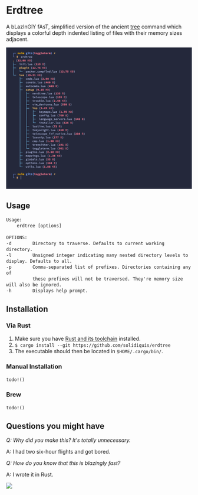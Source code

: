 # Erdtree
A bLazInGlY fAsT, simplified version of the ancient [tree](https://en.wikipedia.org/wiki/Tree_(command)) command which displays a colorful depth indented listing of files
with their memory sizes adjacent.

<img src="https://github.com/solidiquis/solidiquis/blob/master/assets/Screen%20Shot%202022-05-04%20at%2011.31.21%20PM.png?raw=true">

## Usage
```
Usage:
    erdtree [options]

OPTIONS:
-d        Directory to traverse. Defaults to current working directory.
-l        Unsigned integer indicating many nested directory levels to display. Defaults to all.
-p        Comma-separated list of prefixes. Directories containing any of
          these prefixes will not be traversed. They're memory size will also be ignored.
-h        Displays help prompt.
```

## Installation

### Via Rust

1. Make sure you have [Rust and its toolchain](https://www.rust-lang.org/tools/install) installed.
2. `$ cargo install --git https://github.com/solidiquis/erdtree`
3. The executable should then be located in `$HOME/.cargo/bin/`.

### Manual Installation

`todo!()`

### Brew

`todo!()`

## Questions you might have

_Q: Why did you make this? It's totally unnecessary._

A: I had two six-hour flights and got bored.

_Q: How do you know that this is blazingly fast?_

A: I wrote it in Rust.

<img src="https://i.redd.it/t7ns9qtb5gh81.jpg">
